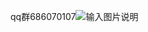 qq群686070107![输入图片说明](https://images.gitee.com/uploads/images/2020/1113/095320_ef9d5a89_1094670.png "image.png")